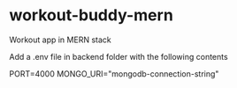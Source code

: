 # workout-buddy-mern

Workout app in MERN stack

Add a .env file in backend folder with the following contents

PORT=4000
MONGO_URI="mongodb-connection-string"
